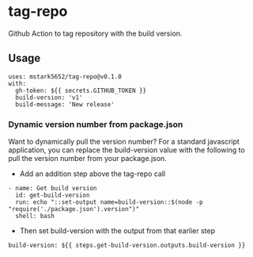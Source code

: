 # tag-repo
Github Action to tag repository with the build version.

## Usage
```
uses: mstark5652/tag-repo@v0.1.0
with:
  gh-token: ${{ secrets.GITHUB_TOKEN }}
  build-version: 'v1'
  build-message: 'New release'
```

### Dynamic version number from package.json
Want to dynamically pull the version number? For a standard javascript application, you can replace the build-version value with the following to pull the version number from your package.json.
* Add an addition step above the tag-repo call
```
- name: Get build version
  id: get-build-version
  run: echo "::set-output name=build-version::$(node -p "require('./package.json').version")"
  shell: bash
```
* Then set build-version with the output from that earlier step
```
build-version: ${{ steps.get-build-version.outputs.build-version }}
```
